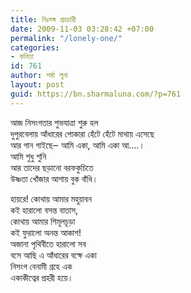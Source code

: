 ```yaml
---
title: নিঃসঙ্গ গ্রহচারী
date: 2009-11-03 03:28:42 +07:00
permalink: "/lonely-one/"
categories:
- কবিতা
id: 761
author: শর্মা লুনা
layout: post
guid: https://bn.sharmaluna.com/?p=761
---
```


আজ নিসংগতার শুভযাত্রা শুরু হল  
দুপুরবেলায় আঁধারের পোকারা হেঁটে হেঁটে মাথায় এসেছে  
আর গান গাইছে‒ আমি একা, আমি একা আ….।  
আমি শুধু শুনি  
আর তাদের ছড়ানো বরফকুচিতে  
উষ্ণতা খোঁজার আশায় বুক বাঁধি।

হায়রে! কোথায় আমার মহুয়াবন  
কই হারালো বসন্ত বাতাস,  
কোথায় আমার শিমূলচূড়া  
কই ফুরালো অনন্ত আকাশ!  
অজানা পৃথিবীতে হারালো সব  
বসে আছি এ আঁধারের বক্ষে একা  
নিসংগ বেনামী গ্রহে এক  
একাকীত্বের প্রহরী হয়ে।